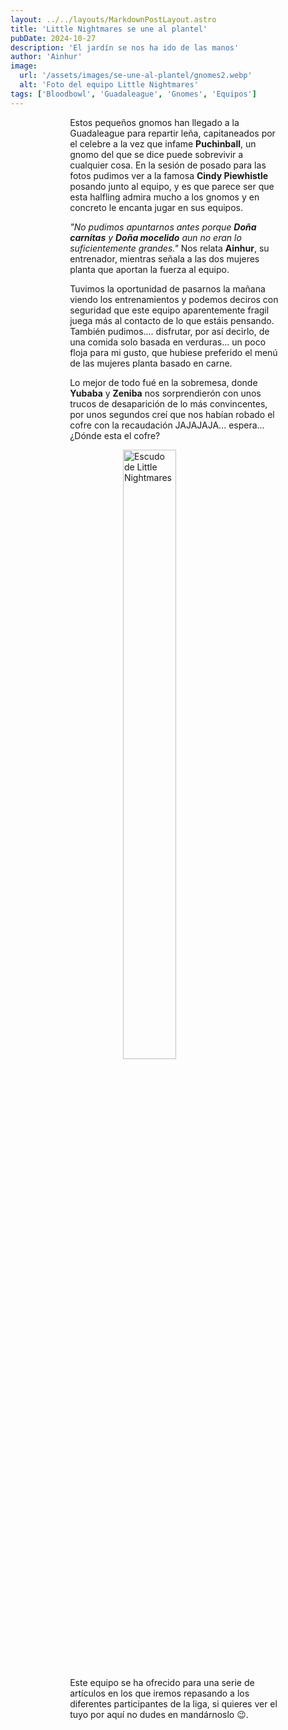 ```yaml
---
layout: ../../layouts/MarkdownPostLayout.astro
title: 'Little Nightmares se une al plantel'
pubDate: 2024-10-27
description: 'El jardín se nos ha ido de las manos'
author: 'Ainhur'
image:
  url: '/assets/images/se-une-al-plantel/gnomes2.webp'
  alt: 'Foto del equipo Little Nightmares'
tags: ['Bloodbowl', 'Guadaleague', 'Gnomes', 'Equipos']
---
```


Estos pequeños gnomos han llegado a la Guadaleague para repartir leña, capitaneados por el celebre a la vez que infame **Puchinball**, un gnomo del que se dice puede sobrevivir a cualquier cosa. En la sesión de posado para las fotos pudimos ver a la famosa **Cindy Piewhistle** posando junto al equipo, y es que parece ser que esta halfling admira mucho a los gnomos y en concreto le encanta jugar en sus equipos.

_"No pudimos apuntarnos antes porque **Doña carnitas** y **Doña mocelido** aun no eran lo suficientemente grandes."_ Nos relata **Ainhur**, su entrenador, mientras señala a las dos mujeres planta que aportan la fuerza al equipo.

Tuvimos la oportunidad de pasarnos la mañana viendo los entrenamientos y podemos deciros con seguridad que este equipo aparentemente fragil juega más al contacto de lo que estáis pensando. También pudimos.... disfrutar, por así decirlo, de una comida solo basada en verduras... un poco floja para mi gusto, que hubiese preferido el menú de las mujeres planta basado en carne.

Lo mejor de todo fué en la sobremesa, donde **Yubaba** y **Zeniba** nos sorprendierón con unos trucos de desaparición de lo más convincentes, por unos segundos creí que nos habían robado el cofre con la recaudación JAJAJAJA... espera... ¿Dónde esta el cofre?

![Escudo de Little Nightmares](/assets/images/se-une-al-plantel/EscudoLittleNightmaresNOBACKGROUND.webp)

Este equipo se ha ofrecido para una serie de artículos en los que iremos repasando a los diferentes participantes de la liga, si quieres ver el tuyo por aquí no dudes en mandárnoslo 😉.

<style>
   table {
      display:block;
      max-width:600px;
      overflow-x:auto;
    }
    td,th {
      border: 1px solid #fff;
    }
    table,td {
      padding: 0.5em;
    }
    a {
      color: red;
      text-decoration: none;
    }
    img{
      width:100%
    }
    .full-w-center-content{
      width:100%;
      display:flex;
      justify-content:center;
    }
    audio {
      width:90%
    }
    @media screen and (min-width: 636px) {
      table {
        max-width:100%;
        overflow-x:auto
      }
      img {
        width:50%;
        margin-left:25%;
      }

      img.big {
        width:100%;
      }

      h2,h3 {
        padding:0em 5em 0em 5em;
      }
      
      ul,li{
        margin-left: 3em;
        list-style:none;
      }
      h1 {
        text-align: center;
      }
      p {
        padding:0em 5em 0em 5em;
      }
      p {
        max-width: 90%;
        margin-left: 5%;
      }
      audio {
        width:70%
      }
    }
</style>
